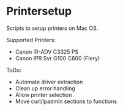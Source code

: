 # Printersetup

Scripts to setup printers on Mac OS.

Supported Printers:
- Canon iR-ADV C3325 PS
- Canon IPR Svr G100 C600 (Fiery)

ToDo:
- Automate driver extraction
- Clean up error handling
- Allow printer selection
- Move curl/lpadmin sections to functions
